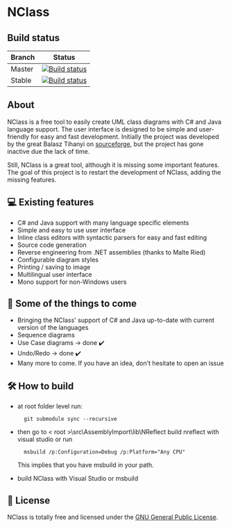 # NClass 

## Build status
| Branch | Status |
| -----  | -----  |
| Master | [![Build status](https://baychev.visualstudio.com/NClass/_apis/build/status/NClass-master)](https://baychev.visualstudio.com/NClass/_build/latest?definitionId=3) |
| Stable | [![Build status](https://baychev.visualstudio.com/NClass/_apis/build/status/NClass-stable)](https://baychev.visualstudio.com/NClass/_build/latest?definitionId=4) |

## About

NClass is a free tool to easily create UML class diagrams with C# and Java language support. The user interface is designed to be simple and user-friendly for easy and fast development. Initially the project was developed by the great Balasz Tihanyi on [sourceforge](http://nclass.sourceforge.net/), but the project has gone inactive due the lack of time. 

Still, NClass is a great tool, although it is missing some important features. The goal of this project is to restart the development of NClass, adding the missing features. 

## :computer: Existing features

 - C# and Java support with many language specific elements
 - Simple and easy to use user interface
 - Inline class editors with syntactic parsers for easy and fast editing
 - Source code generation
 - Reverse engineering from .NET assemblies (thanks to Malte Ried)
 - Configurable diagram styles
 - Printing / saving to image
 - Multilingual user interface
 - Mono support for non-Windows users

## :construction: Some of the things to come

  - Bringing the NClass' support of C# and Java up-to-date with current version of the languages
  - Sequence diagrams
  - Use Case diagrams -> done ✔️
  - Undo/Redo -> done ✔️
  - Many more to come. If you have an idea, don't hesitate to open an issue

## 🛠️ How to build
- at root folder level run:

        git submodule sync --recursive

- then go to < root >\src\AssemblyImport\lib\NReflect build nreflect with visual studio or run
        
        msbuild /p:Configuration=Debug /p:Platform="Any CPU"

  This implies that you have msbuild in your path.

- build NClass with Visual Studio or msbuild

:page_with_curl: License 
----

NClass is totally free and licensed under the [GNU General Public License](http://nclass.sourceforge.net/).

